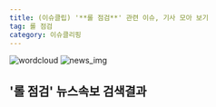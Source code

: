 ```yaml
---
title: (이슈클립) '**롤 점검**' 관련 이슈, 기사 모아 보기
tag: 롤 점검
category: 이슈클리핑
---
```

![wordcloud](https://s3.ap-northeast-2.amazonaws.com/lyrics101-wordcloud/2018-09-26-1537915065.png)
![news_img](https://user-images.githubusercontent.com/42597476/44507050-1206f400-a6e4-11e8-8d98-7ffbfebb353f.png)
## **'**롤 점검**'** 뉴스속보 검색결과

